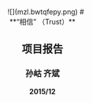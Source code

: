 <br><br><br><br><br><br><br><br><br><br><br><br>
<center>　![](mzl.bwtqfepy.png)
# <center>**“相信” （Trust）**

## <center>**项目报告**


### <center> 孙岵  齐斌<b>
<center> 2015/12
